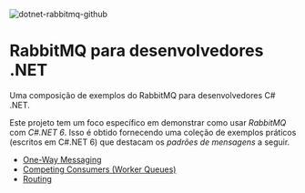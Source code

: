 ![dotnet-rabbitmq-github](https://github.com/allansud/dotnet-rabbitmq/blob/main/doc/docker_csharp_rabbitmq.png?raw=true)

# RabbitMQ para desenvolvedores .NET

Uma composição de exemplos do RabbitMQ para desenvolvedores C# .NET.

Este projeto tem um foco específico em demonstrar como usar _RabbitMQ_ com _C#.NET 6_. Isso é obtido fornecendo uma coleção de exemplos práticos (escritos em C#.NET 6) que destacam os _padrões de mensagens_ a seguir.

- [One-Way Messaging](https://github.com/allansud/dotnet-rabbitmq/tree/main/src/Case1)
- [Competing Consumers (Worker Queues)](https://github.com/allansud/dotnet-rabbitmq/tree/main/src/Case2)
- [Routing](https://github.com/allansud/dotnet-rabbitmq/tree/main/src/Case3)